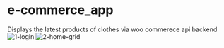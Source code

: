 # e-commerce_app
Displays the latest products of clothes via woo commerece api backend
![1-login](https://user-images.githubusercontent.com/43687458/95015890-e17a3e00-064f-11eb-82a6-b06a9e1edcc6.jpeg)
![2-home-grid](https://user-images.githubusercontent.com/43687458/95015934-18505400-0650-11eb-82f8-e7d4b0e5428d.jpeg)

